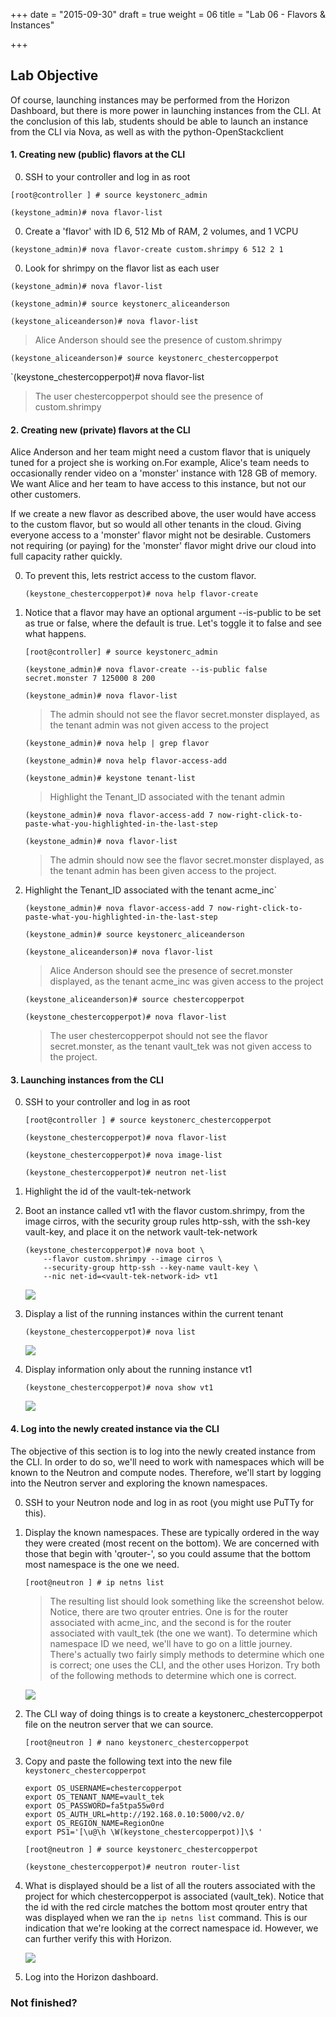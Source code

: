 +++
date = "2015-09-30"
draft = true
weight = 06
title = "Lab 06 - Flavors & Instances"

+++

## Lab Objective

Of course, launching instances may be performed from the Horizon Dashboard, 
but there is more power in launching instances from the CLI. 
At the conclusion of this lab, students should be able to launch an instance from the CLI via Nova, as well as with the python-OpenStackclient

#### 1. Creating new (public) flavors at the CLI

0. SSH to your controller and log in as root 

  `[root@controller ] # source keystonerc_admin`

  `(keystone_admin)# nova flavor-list`

0. Create a 'flavor' with ID 6, 512 Mb of RAM, 2 volumes, and 1 VCPU

  `(keystone_admin)# nova flavor-create custom.shrimpy 6 512 2 1`

0. Look for shrimpy on the flavor list as each user

  `(keystone_admin)# nova flavor-list`

  `(keystone_admin)# source keystonerc_aliceanderson`

  `(keystone_aliceanderson)# nova flavor-list`

  > Alice Anderson should see the presence of custom.shrimpy

  `(keystone_aliceanderson)# source keystonerc_chestercopperpot`

  `(keystone_chestercopperpot)# nova flavor-list

  >The user chestercopperpot should see the presence of custom.shrimpy

#### 2. Creating new (private) flavors at the CLI

Alice Anderson and her team might need a custom flavor that is uniquely tuned for a project she is working on.For example, Alice's team needs to occasionally render video on a 'monster' instance with 128 GB of memory. We want Alice and her team to have access to this instance, but not our other customers. 

If we create a new flavor as described above, the user would have access to the custom flavor, but so would all other tenants in the cloud. Giving everyone access to a 'monster' flavor might not be desirable. Customers not requiring (or paying) for the 'monster' flavor might drive our cloud into full capacity rather quickly. 

0. To prevent this, lets restrict access to the custom flavor.

    `(keystone_chestercopperpot)# nova help flavor-create`

0. Notice that a flavor may have an optional argument --is-public to be set as true or false, where the default is true. Let's toggle it to false and see what happens.

    `[root@controller] # source keystonerc_admin`

    `(keystone_admin)# nova flavor-create --is-public false secret.monster 7 125000 8 200`
    
    `(keystone_admin)# nova flavor-list`
    
    >The admin should not see the flavor secret.monster displayed, as the tenant admin was not given access to the project

    `(keystone_admin)# nova help | grep flavor`
   
    `(keystone_admin)# nova help flavor-access-add`
   
    `(keystone_admin)# keystone tenant-list`
   
    > Highlight the Tenant_ID associated with the tenant admin
   
    `(keystone_admin)# nova flavor-access-add 7 now-right-click-to-paste-what-you-highlighted-in-the-last-step`
   
    `(keystone_admin)# nova flavor-list`
   
    > The admin should now see the flavor secret.monster displayed, as the tenant admin has been given access to the project.

0. Highlight the Tenant_ID associated with the tenant acme_inc`
	
    `(keystone_admin)# nova flavor-access-add 7 now-right-click-to-paste-what-you-highlighted-in-the-last-step`
    
    `(keystone_admin)# source keystonerc_aliceanderson`
    
    `(keystone_aliceanderson)# nova flavor-list`
    
    >Alice Anderson should see the presence of secret.monster displayed, as the tenant acme_inc was given access to the project
    
    `(keystone_aliceanderson)# source chestercopperpot`

    `(keystone_chestercopperpot)# nova flavor-list`
   
    >The user chestercopperpot should not see the flavor secret.monster, as the tenant vault_tek was not given access to the project.

#### 3. Launching instances from the CLI

0. SSH to your controller and log in as root 

    `[root@controller ] # source keystonerc_chestercopperpot`

    `(keystone_chestercopperpot)# nova flavor-list`

    `(keystone_chestercopperpot)# nova image-list`

    `(keystone_chestercopperpot)# neutron net-list`

0. Highlight the id of the vault-tek-network
 
0. Boot an instance called vt1 with the flavor custom.shrimpy, from the image cirros, with the security group rules http-ssh, with the ssh-key vault-key, and place it on the network vault-tek-network

    ```
    (keystone_chestercopperpot)# nova boot \
        --flavor custom.shrimpy --image cirros \ 
        --security-group http-ssh --key-name vault-key \
        --nic net-id=<vault-tek-network-id> vt1
    ```

    ![](https://i.imgur.com/p2Qw4L0.png)

0. Display a list of the running instances within the current tenant

    `(keystone_chestercopperpot)# nova list`

    ![](https://i.imgur.com/oQKYFQz.png)

0. Display information only about the running instance vt1

    `(keystone_chestercopperpot)# nova show vt1`

    ![](https://i.imgur.com/KagOnGh.png)

#### 4. Log into the newly created instance via the CLI

The objective of this section is to log into the newly created instance from the CLI. In order to do so, we'll need to work with namespaces which will be known to the Neutron and compute nodes. Therefore, we'll start by logging into the Neutron server and exploring the known namespaces.

0. SSH to your Neutron node and log in as root (you might use PuTTy for this).

0. Display the known namespaces. These are typically ordered in the way they were created (most recent on the bottom). We are concerned with those that begin with 'qrouter-', so you could assume that the bottom most namespace is the one we need.

    `[root@neutron ] # ip netns list`

    > The resulting list should look something like the screenshot below. Notice, there are two qrouter entries. One is for the router associated with acme_inc, and the second is for the router associated with vault_tek (the one we want). To determine which namespace ID we need, we'll have to go on a little journey. There's actually two fairly simply methods to determine which one is correct; one uses the CLI, and the other uses Horizon. Try both of the following methods to determine which one is correct.

    ![](https://i.imgur.com/8G9qvhe.png)

0. The CLI way of doing things is to create a keystonerc_chestercopperpot file on the neutron server that we can source.

    `[root@neutron ] # nano keystonerc_chestercopperpot`

0. Copy and paste the following text into the new file `keystonerc_chestercopperpot`

    ```
    export OS_USERNAME=chestercopperpot
    export OS_TENANT_NAME=vault_tek
    export OS_PASSWORD=fa5tpa55w0rd
    export OS_AUTH_URL=http://192.168.0.10:5000/v2.0/
    export OS_REGION_NAME=RegionOne
    export PS1='[\u@\h \W(keystone_chestercopperpot)]\$ '
    ```

    `[root@neutron ] # source keystonerc_chestercopperpot`

    `(keystone_chestercopperpot)# neutron router-list`

0. What is displayed should be a list of all the routers associated with the project for which chestercopperpot is associated (vault_tek). Notice that the id with the red circle matches the bottom most qrouter entry that was displayed when we ran the `ip netns list` command. This is our indication that we're looking at the correct namespace id. However, we can further verify this with Horizon.

    ![](https://i.imgur.com/tZcv1lD.png)

0. Log into the Horizon dashboard.

### Not finished?
